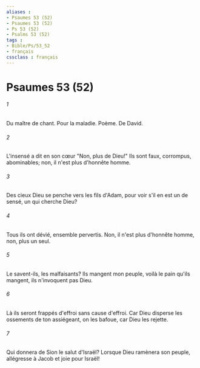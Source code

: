 ```yaml
---
aliases : 
- Psaumes 53 (52)
- Psaumes 53 (52)
- Ps 53 (52)
- Psalms 53 (52)
tags : 
- Bible/Ps/53_52
- français
cssclass : français
---
```


# Psaumes 53 (52)

###### 1
Du maître de chant. Pour la maladie. Poème. De David.
###### 2
L'insensé a dit en son cœur "Non, plus de Dieu!" Ils sont faux, corrompus, abominables; non, il n'est plus d'honnête homme.
###### 3
Des cieux Dieu se penche vers les fils d'Adam, pour voir s'il en est un de sensé, un qui cherche Dieu?
###### 4
Tous ils ont dévié, ensemble pervertis. Non, il n'est plus d'honnête homme, non, plus un seul.
###### 5
Le savent-ils, les malfaisants? Ils mangent mon peuple, voilà le pain qu'ils mangent, ils n'invoquent pas Dieu.
###### 6
Là ils seront frappés d'effroi sans cause d'effroi. Car Dieu disperse les ossements de ton assiégeant, on les bafoue, car Dieu les rejette.
###### 7
Qui donnera de Sion le salut d'Israël? Lorsque Dieu ramènera son peuple, allégresse à Jacob et joie pour Israël!

